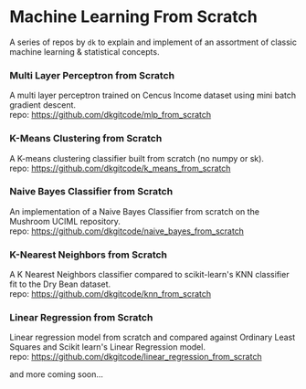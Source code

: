 # Machine Learning From Scratch
A series of repos by `dk` to explain and implement of an assortment of classic machine learning & statistical concepts.

### Multi Layer Perceptron from Scratch
A multi layer perceptron trained on Cencus Income dataset using mini batch gradient descent.
<br>
repo: https://github.com/dkgitcode/mlp_from_scratch

### K-Means Clustering from Scratch
A K-means clustering classifier built from scratch (no numpy or sk).
<br>
repo: https://github.com/dkgitcode/k_means_from_scratch

### Naive Bayes Classifier from Scratch
An implementation of a Naive Bayes Classifier from scratch on the Mushroom UCIML repository.
<br>
repo: https://github.com/dkgitcode/naive_bayes_from_scratch

### K-Nearest Neighbors from Scratch
A K Nearest Neighbors classifier compared to scikit-learn's KNN classifier fit to the Dry Bean dataset.
<br>
repo: https://github.com/dkgitcode/knn_from_scratch

### Linear Regression from Scratch
Linear regression model from scratch and compared against Ordinary Least Squares and Scikit learn's Linear Regression model.
<br>
repo: https://github.com/dkgitcode/linear_regression_from_scratch

and more coming soon...
